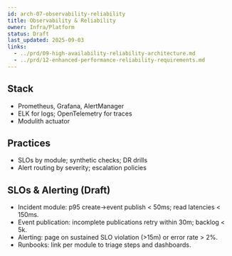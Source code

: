 ```yaml
---
id: arch-07-observability-reliability
title: Observability & Reliability
owner: Infra/Platform
status: Draft
last_updated: 2025-09-03
links:
  - ../prd/09-high-availability-reliability-architecture.md
  - ../prd/12-enhanced-performance-reliability-requirements.md
---
```


## Stack

- Prometheus, Grafana, AlertManager
- ELK for logs; OpenTelemetry for traces
- Modulith actuator

## Practices

- SLOs by module; synthetic checks; DR drills
- Alert routing by severity; escalation policies

## SLOs & Alerting (Draft)

- Incident module: p95 create→event publish < 50ms; read latencies < 150ms.
- Event publication: incomplete publications retry within 30m; backlog < 5k.
- Alerting: page on sustained SLO violation (>15m) or error rate > 2%.
- Runbooks: link per module to triage steps and dashboards.
